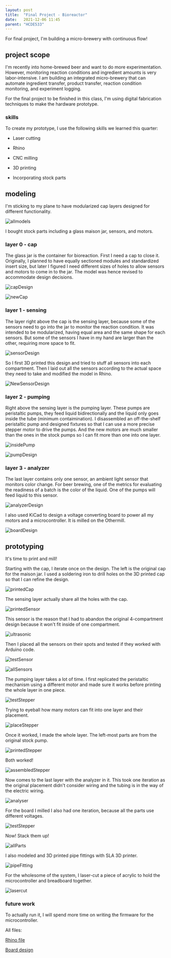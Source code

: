 ```yaml
---
layout: post
title:  "Final Project - Bioreactor"
date:   2021-12-06 11:45
parent: "HCDE533"
---
```

For final project, I'm building a micro-brewery with continuous flow!

## project scope

I'm recently into home-brewed beer and want to do more experimentation. However, monitoring reaction conditions and ingredient amounts is very labor-intensive. I am building an integrated micro-brewery that can automate ingredient transfer, product transfer, reaction condition monitoring, and experiment logging.

For the final project to be finished in this class, I'm using digital fabrication techniques to make the hardware prototype.

### skills

To create my prototype, I use the following skills we learned this quarter:

- Laser cutting

- Rhino

- CNC milling

- 3D printing

- Incorporating stock parts

## modeling

I'm sticking to my plane to have modularized cap layers designed for different functionality. 

![allmodels](../../../../../files/533_7/allModels.JPEG)

I bought stock parts including a glass maison jar, sensors, and motors.

### layer 0 - cap

The glass jar is the container for bioreaction. First I need a cap to close it. Originally, I planned to have equally sectioned modules and standardized insert size, but later I figured I need different sizes of holes to allow sensors and motors to come in to the jar. The model was hence revised to accommodate design decisions.

![capDesign](../../../../../files/533_final/cap.JPEG)

![newCap](../../../../../files/533_final/newCap.JPEG)

### layer 1 - sensing

The layer right above the cap is the sensing layer, because some of the sensors need to go into the jar to monitor the reaction condition. It was intended to be modularized, having equal area and the same shape for each sensors. But some of the sensors I have in my hand are larger than the other, requiring more space to fit.

![sensorDesign](../../../../../files/533_final/sensor.JPEG)

So I first 3D printed this design and tried to stuff all sensors into each compartment. Then I laid out all the sensors according to the actual space they need to take and modified the model in Rhino.

![NewSensorDesign](../../../../../files/533_final/newSensor.JPEG)

### layer 2 - pumping

Right above the sensing layer is the pumping layer. These pumps are peristaltic pumps, they feed liquid bidirectionally and the liquid only goes inside the tube (minimum contaimination). I disassembled an off-the-shelf peristaltic pump and designed fixtures so that I can use a more precise stepper motor to drive the pumps. And the new motors are much smaller than the ones in the stock pumps so I can fit more than one into one layer.

![insidePump](../../../../../files/533_final/insidePump.JPEG)

![pumpDesign](../../../../../files/533_final/pump.JPEG)

### layer 3 - analyzer

The last layer contains only one sensor, an ambient light sensor that monitors color change. For beer brewing, one of the metrics for evaluating the readiness of a batch is the color of the liquid. One of the pumps will feed liquid to this sensor.

![analyzerDesign](../../../../../files/533_final/analyzer.JPEG)

I also used KiCad to design a voltage converting board to power all my motors and a microcontroller. It is milled on the Othermill.

![boardDesign](../../../../../files/533_final/board.JPEG)

## prototyping

It's time to print and mill!

Starting with the cap, I iterate once on the design. The left is the original cap for the maison jar. I used a soldering iron to drill holes on the 3D printed cap so that I can refine the design.

![printedCap](../../../../../files/533_final/IMG_2326.jpg)

The sensing layer actually share all the holes with the cap. 

![printedSensor](../../../../../files/533_final/IMG_2328.JPG)

This sensor is the reason that I had to abandon the original 4-compartment design because it won't fit inside of one compartment.

![ultrasonic](../../../../../files/533_final/IMG_2280.JPG)

Then I placed all the sensors on their spots and tested if they worked with Arduino code.

![testSensor](../../../../../files/533_final/IMG_2312.JPG)

![allSensors](../../../../../files/533_final/IMG_2319.JPG)

The pumping layer takes a lot of time. I first replicated the peristaltic mechanism using a different motor and made sure it works before printing the whole layer in one piece.

![testStepper](../../../../../files/533_final/IMG_2272.JPG)

Trying to eyeball how many motors can fit into one layer and their placement.

![placeStepper](../../../../../files/533_final/IMG_2274.JPG)

Once it worked, I made the whole layer. The left-most parts are from the original stock pump.

![printedStepper](../../../../../files/533_final/IMG_2327.jpg)

Both worked!

![assembledStepper](../../../../../files/533_final/IMG_2320.JPG)

Now comes to the last layer with the analyzer in it. This took one iteration as the original placement didn't consider wiring and the tubing is in the way of the electric wiring.

![analyser](../../../../../files/533_final/IMG_2323.JPG)

For the board I milled I also had one iteration, because all the parts use different voltages.

![testStepper](../../../../../files/533_final/IMG_2283.JPG)

Now! Stack them up!

![allParts](../../../../../files/533_final/IMG_2324.jpg)

I also modeled and 3D printed pipe fittings with SLA 3D printer.

![pipeFitting](../../../../../files/533_final/IMG_2329.JPG)

For the wholesome of the system, I laser-cut a piece of acrylic to hold the microcontroller and breadboard together.

![lasercut](../../../../../files/533_final/IMG_2330.JPG)

### future work

To actually run it, I will spend more time on writing the firmware for the microcontroller.

All files:

[Rhino file](../../../../../files/533_final/Modular_Cap_DL_1130.3dm)

[Board design](../../../../../files/533_final/pwrmngmnt.kicad_pcb)
